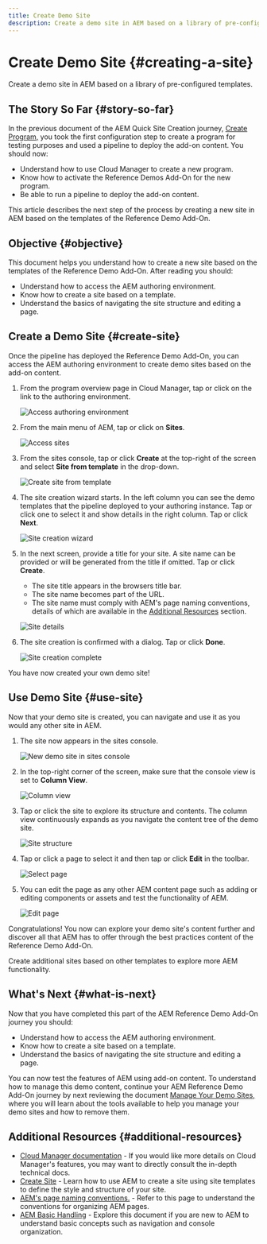 ```yaml
---
title: Create Demo Site
description: Create a demo site in AEM based on a library of pre-configured templates.
---
```


# Create Demo Site {#creating-a-site}

Create a demo site in AEM based on a library of pre-configured templates.

## The Story So Far {#story-so-far}

In the previous document of the AEM Quick Site Creation journey, [Create Program,](create-program.md) you took the first configuration step to create a program for testing purposes and used a pipeline to deploy the add-on content. You should now:

* Understand how to use Cloud Manager to create a new program.
* Know how to activate the Reference Demos Add-On for the new program.
* Be able to run a pipeline to deploy the add-on content.

This article describes the next step of the process by creating a new site in AEM based on the templates of the Reference Demo Add-On.

## Objective {#objective}

This document helps you understand how to create a new site based on the templates of the Reference Demo Add-On. After reading you should:

* Understand how to access the AEM authoring environment.
* Know how to create a site based on a template.
* Understand the basics of navigating the site structure and editing a page.

## Create a Demo Site {#create-site}

Once the pipeline has deployed the Reference Demo Add-On, you can access the AEM authoring environment to create demo sites based on the add-on content.

1. From the program overview page in Cloud Manager, tap or click on the link to the authoring environment.

   ![Access authoring environment](assets/access-author.png)

1. From the main menu of AEM, tap or click on **Sites**.

   ![Access sites](assets/access-sites.png)

1. From the sites console, tap or click **Create** at the top-right of the screen and select **Site from template** in the drop-down.

   ![Create site from template](assets/create-site-from-template.png)

1. The site creation wizard starts. In the left column you can see the demo templates that the pipeline deployed to your authoring instance. Tap or click one to select it and show details in the right column. Tap or click **Next**.

   ![Site creation wizard](assets/site-creation-wizard.png)

1. In the next screen, provide a title for your site. A site name can be provided or will be generated from the title if omitted. Tap or click **Create**.

   * The site title appears in the browsers title bar.
   * The site name becomes part of the URL.
   * The site name must comply with AEM's page naming conventions, details of which are available in the [Additional Resources](#additional-resources) section.

   ![Site details](assets/site-details.png)

1. The site creation is confirmed with a dialog. Tap or click **Done**.

   ![Site creation complete](assets/site-creation-complete.png)

You have now created your own demo site!

## Use Demo Site {#use-site}

Now that your demo site is created, you can navigate and use it as you would any other site in AEM.

1. The site now appears in the sites console.

   ![New demo site in sites console](assets/new-demo-site.png)

1. In the top-right corner of the screen, make sure that the console view is set to **Column View**.

   ![Column view](assets/column-view.png)

1. Tap or click the site to explore its structure and contents. The column view continuously expands as you navigate the content tree of the demo site.

   ![Site structure](assets/site-structure.png)

1. Tap or click a page to select it and then tap or click **Edit** in the toolbar.

   ![Select page](assets/select-page.png)

1. You can edit the page as any other AEM content page such as adding or editing components or assets and test the functionality of AEM.

   ![Edit page](assets/edit-page.png)

Congratulations! You now can explore your demo site's content further and discover all that AEM has to offer through the best practices content of the Reference Demo Add-On.

Create additional sites based on other templates to explore more AEM functionality.

## What's Next {#what-is-next}

Now that you have completed this part of the AEM Reference Demo Add-On journey you should:

* Understand how to access the AEM authoring environment.
* Know how to create a site based on a template.
* Understand the basics of navigating the site structure and editing a page.

You can now test the features of AEM using add-on content. To understand how to manage this demo content, continue your AEM Reference Demo Add-On journey by next reviewing the document [Manage Your Demo Sites,](manage.md) where you will learn about the tools available to help you manage your demo sites and how to remove them.

## Additional Resources {#additional-resources}

* [Cloud Manager documentation](https://experienceleague.adobe.com/docs/experience-manager-cloud-service/onboarding/onboarding-concepts/cloud-manager-introduction.html) - If you would like more details on Cloud Manager's features, you may want to directly consult the in-depth technical docs.
* [Create Site](/help/sites-cloud/administering/site-creation/create-site.md) - Learn how to use AEM to create a site using site templates to define the style and structure of your site.
* [AEM's page naming conventions.](/help/sites-cloud/authoring/fundamentals/organizing-pages.md#page-name-restrictions-and-best-practices) - Refer to this page to understand the conventions for organizing AEM pages.
* [AEM Basic Handling](/help/sites-cloud/authoring/getting-started/basic-handling.md) - Explore this document if you are new to AEM to understand basic concepts such as navigation and console organization.